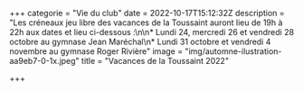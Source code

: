 +++
categorie = "Vie du club"
date = 2022-10-17T15:12:32Z
description = "Les créneaux jeu libre des vacances de la Toussaint auront lieu de 19h à 22h aux dates et lieu ci-dessous :\n\n* Lundi 24, mercredi 26 et vendredi 28 octobre au gymnase Jean Maréchal\n* Lundi 31 octobre et vendredi 4 novembre au gymnase Roger Rivière"
image = "img/automne-ilustration-aa9eb7-0-1x.jpeg"
title = "Vacances de la Toussaint 2022"

+++

